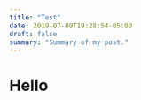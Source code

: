 ```yaml
---
title: "Test"
date: 2019-07-09T19:28:54-05:00
draft: false
summary: "Summary of my post."
---
```



# Hello

